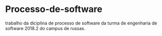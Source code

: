 # Processo-de-software
trabalho da diciplina  de processo de software da turma de engenharia de software 2018.2 do campus de russas.

